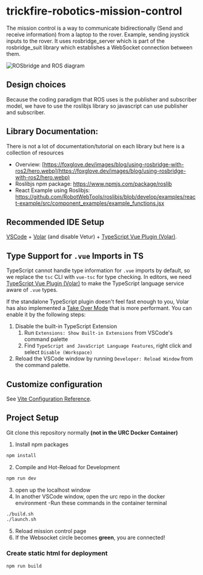 # trickfire-robotics-mission-control

The mission control is a way to communicate bidirectionally (Send and receive information) from a laptop to the rover. Example, sending joystick inputs to the rover. It uses rosbridge_server which is part of the rosbridge_suit library which establishes a WebSocket connection between them.

![ROSbridge and ROS diagram](https://foxglove.dev/images/blog/using-rosbridge-with-ros2/hero.webp)

## Design choices
Because the coding paradigm that ROS uses is the publisher and subscriber model, we have to use the roslibjs library so javascript can use publisher and subscriber. 

## Library Documentation:
There is not a lot of documentation/tutorial on each library but here is a collection of resources
- Overview: [https://foxglove.dev/images/blog/using-rosbridge-with-ros2/hero.webp](https://foxglove.dev/images/blog/using-rosbridge-with-ros2/hero.webp)
- Roslibjs npm package: https://www.npmjs.com/package/roslib
- React Example using Roslibjs: https://github.com/RobotWebTools/roslibjs/blob/develop/examples/react-example/src/component_examples/example_functions.jsx

## Recommended IDE Setup

[VSCode](https://code.visualstudio.com/) + [Volar](https://marketplace.visualstudio.com/items?itemName=Vue.volar) (and disable Vetur) + [TypeScript Vue Plugin (Volar)](https://marketplace.visualstudio.com/items?itemName=Vue.vscode-typescript-vue-plugin).

## Type Support for `.vue` Imports in TS

TypeScript cannot handle type information for `.vue` imports by default, so we replace the `tsc` CLI with `vue-tsc` for type checking. In editors, we need [TypeScript Vue Plugin (Volar)](https://marketplace.visualstudio.com/items?itemName=Vue.vscode-typescript-vue-plugin) to make the TypeScript language service aware of `.vue` types.

If the standalone TypeScript plugin doesn't feel fast enough to you, Volar has also implemented a [Take Over Mode](https://github.com/johnsoncodehk/volar/discussions/471#discussioncomment-1361669) that is more performant. You can enable it by the following steps:

1. Disable the built-in TypeScript Extension
    1) Run `Extensions: Show Built-in Extensions` from VSCode's command palette
    2) Find `TypeScript and JavaScript Language Features`, right click and select `Disable (Workspace)`
2. Reload the VSCode window by running `Developer: Reload Window` from the command palette.

## Customize configuration

See [Vite Configuration Reference](https://vitejs.dev/config/).

## Project Setup
Git clone this repository normally **(not in the URC Docker Container)**
1. Install npm packages
```sh
npm install
```

2. Compile and Hot-Reload for Development
```sh
npm run dev
```
3. open up the localhost window
4. In another VSCode window, open the urc repo in the docker environment
-Run these commands in the container terminal
```sh
./build.sh
./launch.sh
```
5. Reload mission control page
6. If the Websocket circle becomes **green**, you are connected!

### Create static html for deployment
```sh
npm run build
```
